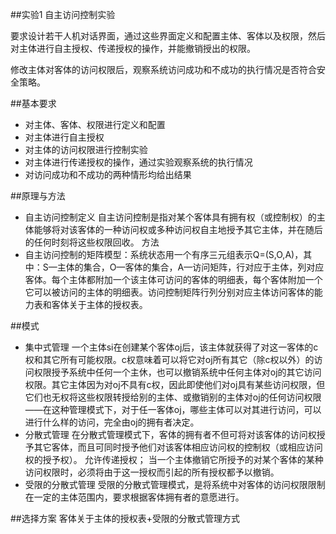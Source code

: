 ##实验1  自主访问控制实验

要求设计若干人机对话界面，通过这些界面定义和配置主体、客体以及权限，然后对主体进行自主授权、传递授权的操作，并能撤销授出的权限。

修改主体对客体的访问权限后，观察系统访问成功和不成功的执行情况是否符合安全策略。

##基本要求
+ 对主体、客体、权限进行定义和配置
+ 对主体进行自主授权
+ 对主体的访问权限进行控制实验
+ 对主体进行传递授权的操作，通过实验观察系统的执行情况
+ 对访问成功和不成功的两种情形均给出结果

##原理与方法
+ 自主访问控制定义
自主访问控制是指对某个客体具有拥有权（或控制权）的主体能够将对该客体的一种访问权或多种访问权自主地授予其它主体，并在随后的任何时刻将这些权限回收。
方法
+ 自主访问控制的矩阵模型：系统状态用一个有序三元组表示Q=(S,O,A)，其中：S—主体的集合，O—客体的集合，A—访问矩阵，行对应于主体，列对应客体。每个主体都附加一个该主体可访问的客体的明细表，每个客体附加一个它可以被访问的主体的明细表。访问控制矩阵行列分别对应主体访问客体的能力表和客体关于主体的授权表。

##模式
+ 集中式管理
一个主体si在创建某个客体oj后，该主体就获得了对这一客体的c权和其它所有可能权限。c权意味着可以将它对oj所有其它（除c权以外）的访问权限授予系统中任何一个主休，也可以撤销系统中任何主体对oj的其它访问权限。其它主体因为对oj不具有c权，因此即使他们对oj具有某些访问权限，但它们也无权将这些权限转授给别的主体、或撤销别的主体对oj的任何访问权限——在这种管理模式下，对于任一客体oj，哪些主体可以对其进行访问，可以进行什么样的访问，完全由oj的拥有者决定。 
+ 分散式管理
在分散式管理模式下，客体的拥有者不但可将对该客体的访问权授予其它客体，而且可同时授予他们对该客体相应访问权的控制权（或相应访问权的授予权）。
允许传递授权；
当一个主体撤销它所授予的对某个客体的某种访问权限时，必须将由于这一授权而引起的所有授权都予以撤销。
+ 受限的分散式管理
受限的分散式管理模式，是将系统中对客体的访问权限限制在一定的主体范围内，要求根据客体拥有者的意愿进行。

##选择方案
客体关于主体的授权表+受限的分散式管理方式
